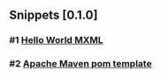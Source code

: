 ## Snippets [0.1.0]

### #1 [Hello World MXML](https://github.com/piotrzarzycki21/TranspiledActionScript/blob/snippets/Snippets/Basic/HelloWorldMxml.mxml)
### #2 [Apache Maven pom template](https://github.com/piotrzarzycki21/TranspiledActionScript/blob/snippets/Snippets/Maven/pom.xml)

